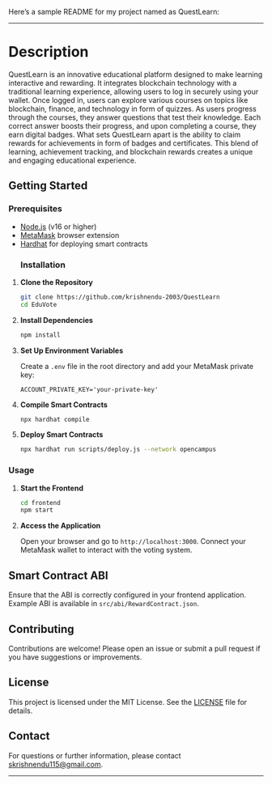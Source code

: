 Here’s a sample README for my project named as QuestLearn:

---

# Description

QuestLearn is an innovative educational platform designed to make learning interactive and rewarding. It integrates blockchain technology with a traditional learning experience, allowing users to log in securely using your wallet. Once logged in, users can explore various courses on topics like blockchain, finance, and technology in form of quizzes. As users progress through the courses, they answer questions that test their knowledge. Each correct answer boosts their progress, and upon completing a course, they earn digital badges. What sets QuestLearn apart is the ability to claim rewards for achievements in form of badges and certificates. This blend of learning, achievement tracking, and blockchain rewards creates a unique and engaging educational experience.

## Getting Started

### Prerequisites

- [Node.js](https://nodejs.org/) (v16 or higher)
- [MetaMask](https://metamask.io/) browser extension
- [Hardhat](https://hardhat.org/) for deploying smart contracts
  ### Installation

1. **Clone the Repository**

   ```bash
   git clone https://github.com/krishnendu-2003/QuestLearn
   cd EduVote
   ```
2. **Install Dependencies**

   ```bash
   npm install
   ```
3. **Set Up Environment Variables**

   Create a `.env` file in the root directory and add your MetaMask private key:

   ```env
   ACCOUNT_PRIVATE_KEY='your-private-key'
   ```

4. **Compile Smart Contracts**

   ```bash
   npx hardhat compile
   ```

5. **Deploy Smart Contracts**

   ```bash
   npx hardhat run scripts/deploy.js --network opencampus
   ```
   
### Usage

1. **Start the Frontend**

   ```bash
   cd frontend
   npm start
   ```

2. **Access the Application**

   Open your browser and go to `http://localhost:3000`. Connect your MetaMask wallet to interact with the voting system.

## Smart Contract ABI

Ensure that the ABI is correctly configured in your frontend application. Example ABI is available in `src/abi/RewardContract.json`.
## Contributing

Contributions are welcome! Please open an issue or submit a pull request if you have suggestions or improvements.

## License

This project is licensed under the MIT License. See the [LICENSE](LICENSE) file for details.

## Contact

For questions or further information, please contact [skrishnendu115@gmail.com](mailto:your-email@example.com).

---

